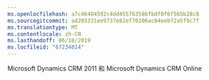 ```yaml
---
ms.openlocfilehash: a7c46404592c4dd455763586fbdf0f6f565b28c8
ms.sourcegitcommit: ad203331ee9737e82ef70206ac04eeb72a5f9c7f
ms.translationtype: MT
ms.contentlocale: zh-CN
ms.lasthandoff: 06/18/2019
ms.locfileid: "67234014"
---
```

Microsoft Dynamics CRM 2011 和 Microsoft Dynamics CRM Online